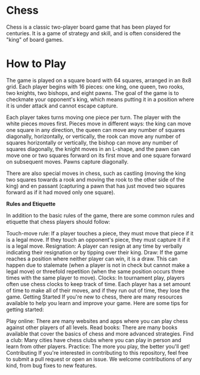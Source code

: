  # __Chess__

Chess is a classic two-player board game that has been played for centuries. It is a game of strategy and skill, and is often considered the "king" of board games.

# __How to Play__

The game is played on a square board with 64 squares, arranged in an 8x8 grid. Each player begins with 16 pieces: one king, one queen, two rooks, two knights, two bishops, and eight pawns. The goal of the game is to checkmate your opponent's king, which means putting it in a position where it is under attack and cannot escape capture.

Each player takes turns moving one piece per turn. The player with the white pieces moves first. Pieces move in different ways: the king can move one square in any direction, the queen can move any number of squares diagonally, horizontally, or vertically, the rook can move any number of squares horizontally or vertically, the bishop can move any number of squares diagonally, the knight moves in an L-shape, and the pawn can move one or two squares forward on its first move and one square forward on subsequent moves. Pawns capture diagonally.

There are also special moves in chess, such as castling (moving the king two squares towards a rook and moving the rook to the other side of the king) and en passant (capturing a pawn that has just moved two squares forward as if it had moved only one square).

__Rules and Etiquette__

In addition to the basic rules of the game, there are some common rules and etiquette that chess players should follow:

Touch-move rule: If a player touches a piece, they must move that piece if it is a legal move. If they touch an opponent's piece, they must capture it if it is a legal move.
Resignation: A player can resign at any time by verbally indicating their resignation or by tipping over their king.
Draw: If the game reaches a position where neither player can win, it is a draw. This can happen due to stalemate (when a player is not in check but cannot make a legal move) or threefold repetition (when the same position occurs three times with the same player to move).
Clocks: In tournament play, players often use chess clocks to keep track of time. Each player has a set amount of time to make all of their moves, and if they run out of time, they lose the game.
Getting Started
If you're new to chess, there are many resources available to help you learn and improve your game. Here are some tips for getting started:

Play online: There are many websites and apps where you can play chess against other players of all levels.
Read books: There are many books available that cover the basics of chess and more advanced strategies.
Find a club: Many cities have chess clubs where you can play in person and learn from other players.
Practice: The more you play, the better you'll get!
Contributing
If you're interested in contributing to this repository, feel free to submit a pull request or open an issue. We welcome contributions of any kind, from bug fixes to new features.
